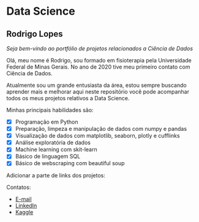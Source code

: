 # Data Science

## Rodrigo Lopes

_Seja bem-vindo ao portfólio de projetos relacionados a Ciência de Dados_

Olá, meu nome é Rodrigo, sou formado em fisioterapia pela Universidade Federal de Minas Gerais. No ano de 2020 tive meu primeiro contato com Ciência de Dados.

Atualmente sou um grande entusiasta da área, estou sempre buscando aprender mais e melhorar aqui neste repositório você pode acompanhar todos os meus projetos relativos a Data Science.

Minhas principais habilidades são:

- [x] Programação em Python
- [x] Preparação, limpeza e manipulação de dados com numpy e pandas
- [x] Visualização de dados com matplotlib, seaborn, plotly e cufflinks
- [x] Análise exploratória de dados
- [x] Machine learning com skit-learn
- [x] Básico de linguagem SQL
- [x] Básico de webscraping com beautiful soup

Adicionar a parte de links dos projetos:

Contatos:
- [E-mail](rodrigolopes_07@hotmail.com)
- [LinkedIn](www.linkedin.com/in/rodrigo-lopes-0aa31685)
- [Kaggle](https://www.kaggle.com/rolancerlaux)
